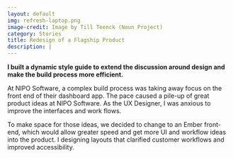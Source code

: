 ```yaml
---
layout: default
img: refresh-laptop.png
image-credit: Image by Till Teenck (Noun Project)
category: Stories
title: Redesign of a Flagship Product
description: |
---
```

**I built a dynamic style guide to extend the discussion around design and make the build process more efficient.**

At NIPO Software, a complex build process was taking away focus on the front end of their dashboard app. The pace caused a pile-up of great product ideas at NIPO Software. As the UX Designer, I was anxious to improve the interfaces and work flows.

To make space for those ideas, we decided to change to an Ember front-end, which would allow greater speed and get more UI and workflow ideas into the product. I designing layouts that clarified customer workflows and improved accessibility. 
